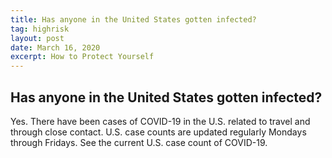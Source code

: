 ```yaml
---
title: Has anyone in the United States gotten infected?
tag: highrisk
layout: post
date: March 16, 2020
excerpt: How to Protect Yourself
---
```


<h2> Has anyone in the United States gotten infected?</h2>
Yes. There have been cases of COVID-19 in the U.S. related to travel and through close contact. U.S. case counts are updated 
regularly Mondays through Fridays. See the current U.S. case count of COVID-19.
